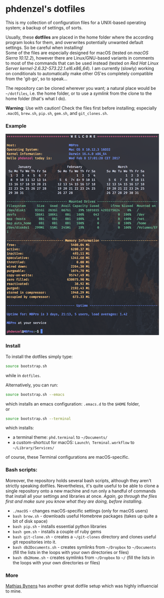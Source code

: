 # phdenzel's dotfiles

This is my collection of configuration files for a UNIX-based operating system; a backup of settings, of sorts.
  
Usually, these **dotfiles** are placed in the home folder where the according program looks for them, and overwrites potentially unwanted default settings. So be careful when installing!  
Some of the files are especially designed for macOS (tested on *macOS Sierra 10.12.2*), however there are Linux/GNU-based variants in comments to most of the commands that can be used instead (tested on *Red Hat Linux Server kernel-2.6.32-573.22.1.el6.x86_64*). I am currently (slowly) working on conditionals to automatically make other OS'es completely compatible from the 'git-go', so to speak...
  
The repository can be cloned wherever you want; a natural place would be `~/dotfiles`, i.e. the home folder, or to use a *symlink* from the clone to the home folder (that's what I do).

**Warning**: Use with caution! Check the files first before installing; especially `.macOS`, `brew.sh`, `pip.sh`, `gem.sh`, and `git_clones.sh`.

### Example
![Screenshot of my shell prompt](screenshot.png)
  
### Install

To install the dotfiles simply type:

```bash
source bootstrap.sh
```
while in `dotfiles`.

Alternatively, you can run:

```bash
source bootstrap.sh --emacs
```

which installs an emacs configuration: `.emacs.d` to the `$HOME` folder,   
or

```bash
source bootstrap.sh --terminal
```

which installs:

* a terminal theme: `phd.terminal` to `~/Documents/`
* a custom-shortcut for macOS: `Launch\ Terminal.workflow` to `~/Library/Services/`

of course, these Terminal configurations are macOS-specific.
 
### Bash scripts:
Moreover, the repository holds several bash scripts, although they aren't strictly speaking dotfiles. Nevertheless, it's quite useful to be able to clone a single repository onto a new machine and run only a handful of commands that install all your settings and libraries at once.
*Again, go through the files first and make sure you know what they are doing, before installing*.

* `./macOS` - changes macOS-specific settings (only for macOS users)
* `bash brew.sh` - downloads useful Homebrew packages (takes up quite a bit of disk space)
* `bash pip.sh` - installs essential python libraries
* `bash gem.sh` - installs a couple of ruby gems
* `bash git-clone.sh` - creates a `~/git-clones` directory and clones useful git repositories into it.
* `bash db2Documents.sh` - creates symlinks from `~/Dropbox` to `~/Documents` (fill the lists in the loops with your own directories or files)
* `bash db2Home.sh` - creates symlinks from `~/Dropbox` to `~/` (fill the lists in the loops with your own directories or files)

### More
[Mathias Bynens](https://github.com/mathiasbynens/dotfiles) has another great dotfile setup which was highly influencial to mine.
